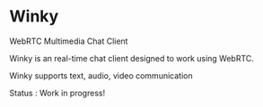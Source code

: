 # Winky
WebRTC Multimedia Chat Client

Winky is an real-time chat client designed to work using WebRTC.

Winky supports text, audio, video communication

Status : Work in progress!
